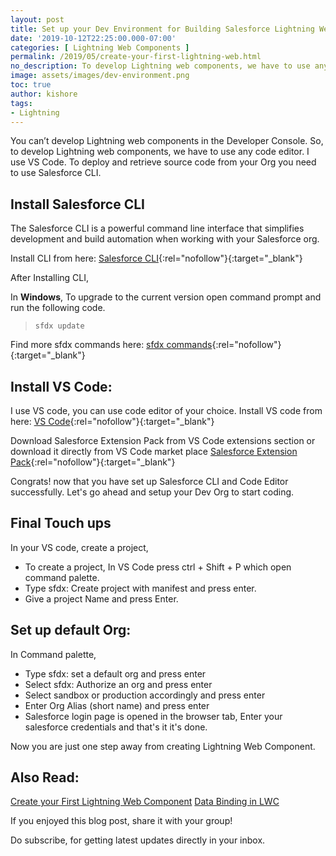 ```yaml
---
layout: post
title: Set up your Dev Environment for Building Salesforce Lightning Web Components
date: '2019-10-12T22:25:00.000-07:00'
categories: [ Lightning Web Components ]
permalink: /2019/05/create-your-first-lightning-web.html
no_description: To develop Lightning web components, we have to use any code editor which integrates with Salesforce CLI, Developer console is not yet supported.
image: assets/images/dev-environment.png
toc: true
author: kishore
tags:
- Lightning
---
```


You can’t develop Lightning web components in the Developer Console. So, to develop Lightning web components, we have to use any code editor. I use VS Code. To deploy and retrieve source code from your Org you need to use Salesforce CLI.

## Install Salesforce CLI
The Salesforce CLI is a powerful command line interface that simplifies development and build automation when working with your Salesforce org.

Install CLI from here: [Salesforce CLI](https://developer.salesforce.com/tools/sfdxcli){:rel="nofollow"}{:target="_blank"}

After Installing CLI, 

In **Windows**, To upgrade to the current version open command prompt and run the following code.

>`sfdx update`

Find more sfdx commands here: [sfdx commands](https://developer.salesforce.com/docs/atlas.en-us.sfdx_cli_reference.meta/sfdx_cli_reference/cli_reference_force_org.htm){:rel="nofollow"}{:target="_blank"}

## Install VS Code:
I use VS code, you can use code editor of your choice.
Install VS code from here: [VS Code](https://code.visualstudio.com/){:rel="nofollow"}{:target="_blank"}

Download Salesforce Extension Pack from VS Code extensions section or download it directly from VS Code market place [Salesforce Extension Pack](https://marketplace.visualstudio.com/items?itemName=salesforce.salesforcedx-vscode){:rel="nofollow"}{:target="_blank"}

Congrats! now that you have set up Salesforce CLI and Code Editor successfully. Let's go ahead and setup your Dev Org to start coding.

## Final Touch ups
In your VS code, create a project,

- To create a project, In VS Code press ctrl + Shift + P which open command palette. 
- Type sfdx: Create project with manifest and press enter.
- Give a project Name and press Enter.

## Set up default Org:
In Command palette,

- Type sfdx: set a default org and press enter
- Select sfdx: Authorize an org and press enter
- Select sandbox or production accordingly and press enter
- Enter Org Alias (short name) and press enter
- Salesforce login page is opened in the browser tab, Enter your salesforce credentials and that's it it's done.

Now you are just one step away from creating Lightning Web Component.

## Also Read:
[Create your First Lightning Web Component](/2019/05/create-your-first-lightning-web.html)
[Data Binding in LWC](/2019/05/data-binding-in-lwc.html)

If you enjoyed this blog post, share it with your group!

Do subscribe, for getting latest updates directly in your inbox. 